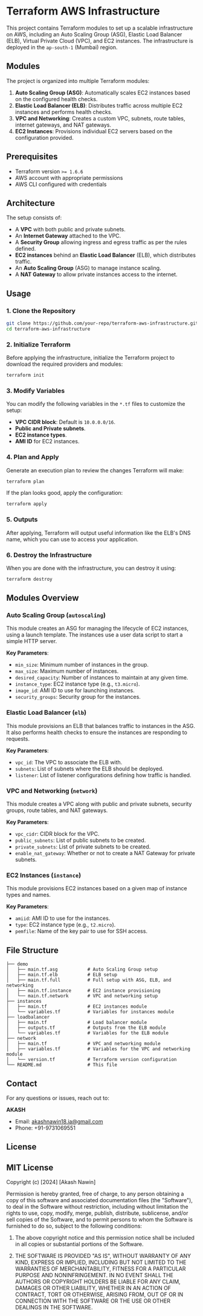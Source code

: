 
# Terraform AWS Infrastructure

This project contains Terraform modules to set up a scalable infrastructure on AWS, including an Auto Scaling Group (ASG), Elastic Load Balancer (ELB), Virtual Private Cloud (VPC), and EC2 instances. The infrastructure is deployed in the `ap-south-1` (Mumbai) region.

## Modules

The project is organized into multiple Terraform modules:

1. **Auto Scaling Group (ASG)**: Automatically scales EC2 instances based on the configured health checks.
2. **Elastic Load Balancer (ELB)**: Distributes traffic across multiple EC2 instances and performs health checks.
3. **VPC and Networking**: Creates a custom VPC, subnets, route tables, internet gateways, and NAT gateways.
4. **EC2 Instances**: Provisions individual EC2 servers based on the configuration provided.

## Prerequisites

- Terraform version `>= 1.6.6`
- AWS account with appropriate permissions
- AWS CLI configured with credentials

## Architecture

The setup consists of:
- A **VPC** with both public and private subnets.
- An **Internet Gateway** attached to the VPC.
- A **Security Group** allowing ingress and egress traffic as per the rules defined.
- **EC2 instances** behind an **Elastic Load Balancer** (ELB), which distributes traffic.
- An **Auto Scaling Group** (ASG) to manage instance scaling.
- A **NAT Gateway** to allow private instances access to the internet.

## Usage

### 1. Clone the Repository

```bash
git clone https://github.com/your-repo/terraform-aws-infrastructure.git
cd terraform-aws-infrastructure
```

### 2. Initialize Terraform

Before applying the infrastructure, initialize the Terraform project to download the required providers and modules:

```bash
terraform init
```

### 3. Modify Variables

You can modify the following variables in the `*.tf` files to customize the setup:

- **VPC CIDR block**: Default is `10.0.0.0/16`.
- **Public and Private subnets**.
- **EC2 instance types**.
- **AMI ID** for EC2 instances.

### 4. Plan and Apply

Generate an execution plan to review the changes Terraform will make:

```bash
terraform plan
```

If the plan looks good, apply the configuration:

```bash
terraform apply
```

### 5. Outputs

After applying, Terraform will output useful information like the ELB's DNS name, which you can use to access your application.

### 6. Destroy the Infrastructure

When you are done with the infrastructure, you can destroy it using:

```bash
terraform destroy
```

## Modules Overview

### Auto Scaling Group (`autoscaling`)

This module creates an ASG for managing the lifecycle of EC2 instances, using a launch template. The instances use a user data script to start a simple HTTP server.

**Key Parameters**:
- `min_size`: Minimum number of instances in the group.
- `max_size`: Maximum number of instances.
- `desired_capacity`: Number of instances to maintain at any given time.
- `instance_type`: EC2 instance type (e.g., `t3.micro`).
- `image_id`: AMI ID to use for launching instances.
- `security_groups`: Security group for the instances.

### Elastic Load Balancer (`elb`)

This module provisions an ELB that balances traffic to instances in the ASG. It also performs health checks to ensure the instances are responding to requests.

**Key Parameters**:
- `vpc_id`: The VPC to associate the ELB with.
- `subnets`: List of subnets where the ELB should be deployed.
- `listener`: List of listener configurations defining how traffic is handled.

### VPC and Networking (`network`)

This module creates a VPC along with public and private subnets, security groups, route tables, and NAT gateways.

**Key Parameters**:
- `vpc_cidr`: CIDR block for the VPC.
- `public_subnets`: List of public subnets to be created.
- `private_subnets`: List of private subnets to be created.
- `enable_nat_gateway`: Whether or not to create a NAT Gateway for private subnets.

### EC2 Instances (`instance`)

This module provisions EC2 instances based on a given map of instance types and names.

**Key Parameters**:
- `amiid`: AMI ID to use for the instances.
- `type`: EC2 instance type (e.g., `t2.micro`).
- `pemfile`: Name of the key pair to use for SSH access.

## File Structure

```
├── demo
│   ├── main.tf.asg           # Auto Scaling Group setup
│   ├── main.tf.elb           # ELB setup
│   ├── main.tf.full          # Full setup with ASG, ELB, and networking
│   ├── main.tf.instance      # EC2 instance provisioning
│   └── main.tf.network       # VPC and networking setup
├── instances
│   ├── main.tf               # EC2 instances module
│   └── variables.tf          # Variables for instances module
├── loadbalancer
│   ├── main.tf               # Load balancer module
│   ├── outputs.tf            # Outputs from the ELB module
│   └── variables.tf          # Variables for the ELB module
├── network
│   ├── main.tf               # VPC and networking module
│   ├── variables.tf          # Variables for the VPC and networking module
│   └── version.tf            # Terraform version configuration
└── README.md                 # This file
```

## Contact

For any questions or issues, reach out to:

**AKASH**
- Email: akashnawin18.ia@gmail.com  
- Phone: +91-9731069551

## License

MIT License
-----------
Copyright (c) [2024] [Akash Nawin]

Permission is hereby granted, free of charge, to any person obtaining a copy
of this software and associated documentation files (the "Software"), to deal
in the Software without restriction, including without limitation the rights
to use, copy, modify, merge, publish, distribute, sublicense, and/or sell
copies of the Software, and to permit persons to whom the Software is
furnished to do so, subject to the following conditions:

1. The above copyright notice and this permission notice shall be included in
   all copies or substantial portions of the Software.

2. THE SOFTWARE IS PROVIDED "AS IS", WITHOUT WARRANTY OF ANY KIND, EXPRESS OR
   IMPLIED, INCLUDING BUT NOT LIMITED TO THE WARRANTIES OF MERCHANTABILITY,
   FITNESS FOR A PARTICULAR PURPOSE AND NONINFRINGEMENT. IN NO EVENT SHALL THE
   AUTHORS OR COPYRIGHT HOLDERS BE LIABLE FOR ANY CLAIM, DAMAGES OR OTHER
   LIABILITY, WHETHER IN AN ACTION OF CONTRACT, TORT OR OTHERWISE, ARISING FROM,
   OUT OF OR IN CONNECTION WITH THE SOFTWARE OR THE USE OR OTHER DEALINGS IN THE
   SOFTWARE.

